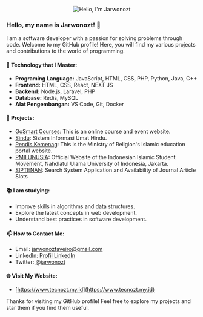 <p align="center">
  <img src="https://github.com/jarwonozt.png" alt="Hello, I'm Jarwonozt" />
</p>

### Hello, my name is Jarwonozt! 👋

I am a software developer with a passion for solving problems through code. Welcome to my GitHub profile! Here, you will find my various projects and contributions to the world of programming.

#### 🚀 Technology that I Master:

- **Programing Language:** JavaScript, HTML, CSS, PHP, Python, Java, C++
- **Frontend:** HTML, CSS, React, NEXT JS
- **Backend:** Node.js, Laravel, PHP
- **Database:** Redis, MySQL
- **Alat Pengembangan:** VS Code, Git, Docker

#### 💼 Projects:

- [GoSmart Courses](https://gosmart.id): This is an online course and event website.
- [Sindu](https://sindu.kemenag.go.id): Sistem Informasi Umat Hindu.
- [Pendis Kemenag](https://pendis.kemenag.go.id): This is the Ministry of Religion's Islamic education portal website.
- [PMII UNUSIA](https://pmiiunusia.id): Official Website of the Indonesian Islamic Student Movement, Nahdlatul Ulama University of Indonesia, Jakarta.
- [SIPTENAN](https://siptenan.apji.org): Search System Application and Availability of Journal Article Slots

#### 📚 I am studying:

- Improve skills in algorithms and data structures.
- Explore the latest concepts in web development.
- Understand best practices in software development.

#### 📫 How to Contact Me:

- Email: [jarwonoztaveiro@gmail.com](mailto:jarwonoztaveiro@email.com)
- LinkedIn: [Profil LinkedIn](https://id.linkedin.com/in/jarwonozt-aveiro-9545851b9)
- Twitter: [@jarwonozt](https://twitter.com/coinimax)

#### 🌐 Visit My Website:

- [https://www.tecnozt.my.id](https://www.tecnozt.my.id)

Thanks for visiting my GitHub profile! Feel free to explore my projects and star them if you find them useful.

